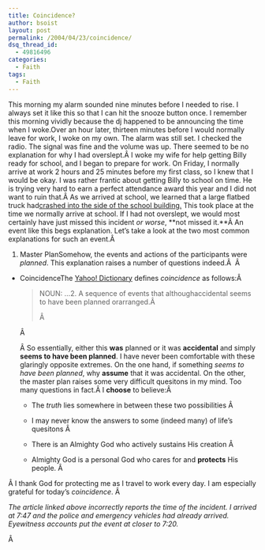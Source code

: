 ```yaml
---
title: Coincidence?
author: bsoist
layout: post
permalink: /2004/04/23/coincidence/
dsq_thread_id:
  - 49816496
categories:
  - Faith
tags:
  - Faith
---
```

This morning my alarm sounded nine minutes before I needed to rise. I always set it like this so that I can hit the snooze button once. I remember this morning vividly because the dj happened to be announcing the time when I woke.Over an hour later, thirteen minutes before I would normally leave for work, I woke on my own. The alarm was still set. I checked the radio. The signal was fine and the volume was up. There seemed to be no explanation for why I had overslept.Â I woke my wife for help getting Billy ready for school, and I began to prepare for work. On Friday, I normally arrive at work 2 hours and 25 minutes before my first class, so I knew that I would be okay. I was rather frantic about getting Billy to school on time. He is trying very hard to earn a perfect attendance award this year and I did not want to ruin that.Â As we arrived at school, we learned that a large flatbed truck had[crashed into the side of the school building.][1] This took place at the time we normally arrive at school. If I had not overslept, we would most certainly have just missed this incident *or worse*, **not missed it.**Â An event like this begs explanation. Let&#8217;s take a look at the two most common explanations for such an event.Â  

  1. Master PlanSomehow, the events and actions of the participants were *planned*. This explanation raises a number of questions indeed.Â 
Â  

  * CoincidenceThe [Yahoo! Dictionary][2] defines *coincidence* as follows:Â   
    > NOUN: &#8230;2. A sequence of events that althoughaccidental seems to have been planned orarranged.Â </p>
    Â </li> 
    
    Â </ol> 
    
    Â So essentially, either this **was** planned or it was **accidental** and simply **seems to have been planned**. I have never been comfortable with these glaringly opposite extremes. On the one hand, if something *seems to have been planned*, why **assume** that it was accidental. On the other, the master plan raises some very difficult quesitons in my mind. Too many questions in fact.Â I **choose** to believe:Â  
    
      * The *truth* lies somewhere in between these two possibilities
    Â  
    
      * I may never know the answers to some (indeed many) of life&#8217;s quesitons
    Â  
    
      * There is an Almighty God who actively sustains His creation
    Â  
    
      * Almighty God is a personal God who cares for and **protects** His people.
    Â </ul> 
    
    Â I thank God for protecting me as I travel to work every day. I am especially grateful for today&#8217;s *coincidence*. <happy></happy>Â   
    
    
    <address>
      The article linked above incorrectly reports the time of the incident. I arrived at 7:47 and the police and emergency vehicles had already arrived. Eyewitness accounts put the event at closer to 7:20.
    </address>
    
    Â 

 [1]: http://www.delawareonline.com/newsjournal/local/2004/04/24truckcrashesint.html
 [2]: http://education.yahoo.com/reference/dictionary/entries/58/c0465800.html